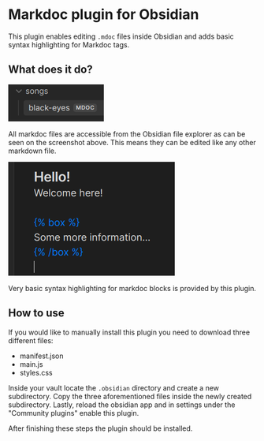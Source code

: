 # Markdoc plugin for Obsidian

This plugin enables editing `.mdoc` files inside Obsidian and adds basic syntax highlighting for Markdoc tags.

## What does it do?

![File](media/file.png)

All markdoc files are accessible from the Obsidian file explorer as can be seen on the screenshot above. This means they can be edited like any other markdown file.

![Highlight](media/highlight.png)

Very basic syntax highlighting for markdoc blocks is provided by this plugin.

## How to use

If you would like to manually install this plugin you need to download three different files:
- manifest.json
- main.js
- styles.css

Inside your vault locate the `.obsidian` directory and create a new subdirectory. Copy the three aforementioned files inside the newly created subdirectory. Lastly, reload the obsidian app and in settings under the "Community plugins" enable this plugin.

After finishing these steps the plugin should be installed.

